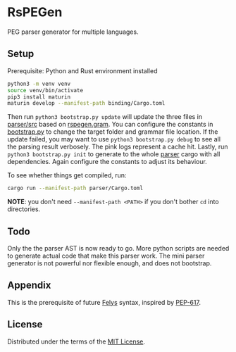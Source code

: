 # RsPEGen

PEG parser generator for multiple languages.

## Setup

Prerequisite: Python and Rust environment installed

```sh
python3 -m venv venv
source venv/bin/activate
pip3 install maturin
maturin develop --manifest-path binding/Cargo.toml
```

Then run `python3 bootstrap.py update` will update the three files in [parser/src](parser/src) based on [rspegen.gram](rspegen.gram). You can configure the constants in [bootstrap.py](bootstrap.py) to change the target folder and grammar file location. If the update failed, you may want to use `python3 bootstrap.py debug` to see all the parsing result verbosely. The pink logs represent a cache hit. Lastly, run `python3 bootstrap.py init` to generate to the whole [parser](parser) cargo with all dependencies. Again configure the constants to adjust its behaviour.

To see whether things get compiled, run:

```sh
cargo run --manifest-path parser/Cargo.toml
```

**NOTE**: you don't need `--manifest-path <PATH>` if you don't bother `cd` into directories.

## Todo

Only the the parser AST is now ready to go. More python scripts are needed to generate actual code that make this parser work. The mini parser generator is not powerful nor flexible enough, and does not bootstrap.

## Appendix

This is the prerequisite of future [Felys](https://github.com/felys-lang/felys) syntax, inspired by [PEP-617](https://peps.python.org/pep-0617/).

## License

Distributed under the terms of the [MIT License](https://github.com/FelysNeko/rspegen/blob/main/LICENSE).
